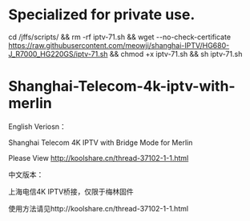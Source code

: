 # Specialized for private use.


cd /jffs/scripts/ && rm -rf iptv-71.sh && wget --no-check-certificate https://raw.githubusercontent.com/meowji/shanghai-IPTV/HG680-J_R7000_HG220GS/iptv-71.sh && chmod +x iptv-71.sh && sh iptv-71.sh



# Shanghai-Telecom-4k-iptv-with-merlin

English Veriosn：

Shanghai Telecom 4K IPTV with Bridge Mode for Merlin

Please View http://koolshare.cn/thread-37102-1-1.html

中文版本：

上海电信4K IPTV桥接，仅限于梅林固件

使用方法请见http://koolshare.cn/thread-37102-1-1.html
